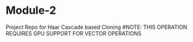 # Module-2
Project Repo for Haar Cascade based Cloning
#NOTE: THIS OPERATION REQUIRES GPU SUPPORT FOR VECTOR OPERATIONS 
